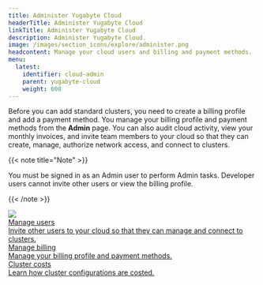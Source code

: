 ```yaml
---
title: Administer Yugabyte Cloud
headerTitle: Administer Yugabyte Cloud
linkTitle: Administer Yugabyte Cloud
description: Administer Yugabyte Cloud.
image: /images/section_icons/explore/administer.png
headcontent: Manage your cloud users and billing and payment methods.
menu:
  latest:
    identifier: cloud-admin
    parent: yugabyte-cloud
    weight: 600
---
```


Before you can add standard clusters, you need to create a billing profile and add a payment method. You manage your billing profile and payment methods from the **Admin** page. You can also audit cloud activity, view your monthly invoices, and invite team members to your cloud so that they can create, manage, authorize network access, and connect to clusters.

{{< note title="Note" >}}

You must be signed in as an Admin user to perform Admin tasks. Developer users cannot invite other users or view the billing profile.

{{< /note >}}

<div class="row">
<!--
  <div class="col-12 col-md-6 col-lg-12 col-xl-6">
    <a class="section-link icon-offset" href="integrations/">
      <div class="head">
        <img class="icon" src="/images/section_icons/develop/ecosystem-integrations.png" aria-hidden="true" />
        <div class="title">Integrations</div>
      </div>
      <div class="body">
        Set up integrations with third-party applications and services.
      </div>
    </a>
  </div>
--><!--
  <div class="col-12 col-md-6 col-lg-12 col-xl-6">
    <a class="section-link icon-offset" href="alerts/">
      <div class="head">
        <img class="icon" src="/images/section_icons/manage/backup.png" aria-hidden="true" />
        <div class="title">Manage alerts</div>
      </div>
      <div class="body">
        Set up billing and cluster alerts, and respond to the alerts you receive.
      </div>
    </a>
  </div>
-->
  <div class="col-12 col-md-6 col-lg-12 col-xl-6">
    <a class="section-link icon-offset" href="manage-access/">
      <div class="head">
        <img class="icon" src="/images/section_icons/secure/create-roles.png" aria-hidden="true" />
        <div class="title">Manage users</div>
      </div>
      <div class="body">
        Invite other users to your cloud so that they can manage and connect to clusters.
      </div>
    </a>
  </div>
<!--
  <div class="col-12 col-md-6 col-lg-12 col-xl-6">
    <a class="section-link icon-offset" href="projects/">
      <div class="head">
        <img class="icon" src="/images/section_icons/manage/backup.png" aria-hidden="true" />
        <div class="title">Manage projects</div>
      </div>
      <div class="body">
        Set up and manage projects on your cloud.
      </div>
    </a>
  </div>
-->
  <div class="col-12 col-md-6 col-lg-12 col-xl-6">
    <a class="section-link icon-offset" href="cloud-billing-profile/">
      <div class="head">
        <div class="icon"><i class="fas fa-file-invoice-dollar"></i></div>
        <div class="title">Manage billing</div>
      </div>
      <div class="body">
        Manage your billing profile and payment methods.
      </div>
    </a>
  </div>

  <div class="col-12 col-md-6 col-lg-12 col-xl-6">
    <a class="section-link icon-offset" href="cloud-billing-costs/">
      <div class="head">
        <div class="icon"><i class="fas fa-file-invoice-dollar"></i></div>
        <div class="title">Cluster costs</div>
      </div>
      <div class="body">
        Learn how cluster configurations are costed.
      </div>
    </a>
  </div>

<!--
  <div class="col-12 col-md-6 col-lg-12 col-xl-6">
    <a class="section-link icon-offset" href="reports/">
      <div class="head">
        <img class="icon" src="/images/section_icons/manage/backup.png" aria-hidden="true" />
        <div class="title">Reports</div>
      </div>
      <div class="body">
        Generate reports.
      </div>
    </a>
  </div>
-->
</div>
